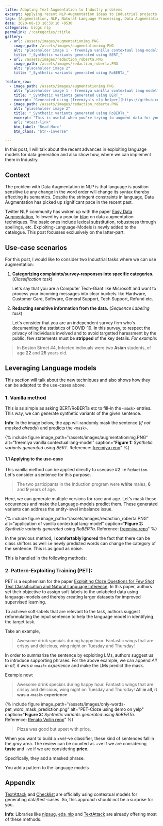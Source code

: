 ```yaml
---
title: Adapting Text Augmentation to Industry problems
excerpt: Applying recent NLP-Augmentation ideas to Industrial projects
tags: [Augmentation, NLP, Natural Language Processing, Data Augmentation]
date: 2020-08-13 16:38:10 +0530
categories: blogs nlp
permalink: /:categories/:title
gallery:
  - url: /assets/images/augmentationimg.PNG
    image_path: /assets/images/augmentationimg.PNG
    alt: "placeholder image 1 - freemiya vanilla contextual lang-model"
    title: "_Synthetic variants generated using BERT_"
  - url: /assets/images/redaction_roberta.PNG
    image_path: /assets/images/redaction_roberta.PNG
    alt: "placeholder image 2"
    title: "_Synthetic variants generated using RoBERTa_"

feature_row:
  - image_path: /assets/images/augmentationimg.PNG
    alt: "placeholder image 1 - freemiya vanilla contextual lang-model"
    title: "_Synthetic variants generated using BERT_"
    excerpt: "Generated using [freemiya's nlp-helper](https://github.com/freemiya/nlp-helper/tree/master/augmentation_apps). If mask is not provided, it will randomly mask the words. "
  - image_path: /assets/images/redaction_roberta.PNG
    alt: "placeholder image 2"
    title: "_Synthetic variants generated using RoBERTa_"
    excerpt: "This is useful when you're trying to augment data for your NER system."
    url: "#test-link"
    btn_label: "Read More"
    btn_class: "btn--inverse"

---
```




In this post, I will talk about the recent advances in exploiting language models for data generation and also show how, where we can implement them in Industry.

## Context

The problem with Data Augmentation in NLP is that language is position sensitive i.e any change in the word order will change its syntax thereby affecting its semantics. Despite the stringent constraints in language, Data Augmentation has picked up significant pace in the recent past.

Twitter NLP community has woken up with the paper [Easy Data Augmentation](https://arxiv.org/abs/1901.11196), followed by a popular [blog](https://amitness.com/2020/05/data-augmentation-for-nlp/) on data augmentation techniques. The basic ones include lexical substitution, robustness through spellings, etc. Exploiting-Language-Models is newly added to the catalogue. This post focusses exclusively on the latter-part.


## Use-case scenarios

For this post, I would like to consider two Industrial tasks where we can use augmentation:
1. __Categorizing complaints/survey-responses into specific categories.__ (_Classification task_)
    
    Let's say that you are a Computer Tech-Giant like Microsoft and want to process your incoming messages into clear buckets like Hardware, Customer Care, Software, General Support, Tech Support, Refund etc.

2. __Redacting sensitive information from the data.__ (_Sequence Labeling task_)

    Let's consider that you are an independent survey firm who's documenting the statistics of COVID-19. In this survey, to respect the privacy of individuals involved and to avoid targetted harassment by the public, few statements must be __stripped__ of the key details. _For example:_
> In Boston Street #4, Infected indivuals were two __Asian__ students, of age __22__ and __25__ years old.

## Leveraging Language models

This section will talk about the new techniques and also shows how they can be adapted to the use-cases above.

### 1. Vanilla method
    
This is as simple as asking BERT/RoBERTa etc to fill-in the `<mask>` entries. This way, we can generate synthetic variants of the given sentence.

__Info__: In the image below, the app will randomly mask the sentence (_if not masked already_) and predicts the `<mask>`.

{% include figure image_path="/assets/images/augmentationimg.PNG" alt="freemiya vanilla contextual lang-model" caption="__Figure 1:__ _Synthetic variants generated using BERT_. Reference: [freemiya repo](https://github.com/freemiya/nlp-helper/tree/master/augmentation_apps)" %}

#### 1.1 Applying to the use-case

This vanilla method can be applied directly to usecase #2 i.e `Redaction`. Let's consider a sentence for this purpose.

> The two participants in the Induction program were __white__ males, __6__ and __9__ years of age.

Here, we can generate multiple versions for race and age. Let's mask these occurences and make the Language-models predict them. These generated variants can address the entity-level imbalance issue. 

{% include figure image_path="/assets/images/redaction_roberta.PNG" alt="application of vanilla contextual lang-model" caption="__Figure 2:__ _Synthetic variants generated using RoBERTa_. Reference: [freemiya repo](https://github.com/freemiya/nlp-helper/tree/master/augmentation_apps)" %}

In the previous method, I __comfortably ignored__ the fact that there can be class shiftors as well i.e newly predicted words can change the category of the sentence. This is as good as noise.

This is handled in the following methods:

### 2. Pattern-Exploiting Training (PET):

PET is a euphemism for the paper [Exploiting Cloze Questions for Few Shot Text Classification and Natural Language Inference](https://arxiv.org/abs/2001.07676). In this paper, authors set their objective to assign soft-labels to the unlabeled data using language-models and thereby creating larger datasets for improved supervised learning.

To achieve soft-labels that are relevant to the task, authors suggest reformulating the input sentence to help the language model in identifying the target task.

Take an example,
> Awesome drink specials during happy hour.
Fantastic wings that are crispy and delicious,
wing night on Tuesday and Thursday!

In order to summarize the sentence by exploiting LMs, authors suggest us to introduce supporting phrases. For the above example, we can append _All in all, it was a `<mask>` experience_ and make the LMs predict the mask.

Example now:
> Awesome drink specials during happy hour.
Fantastic wings that are crispy and delicious,
wing night on Tuesday and Thursday! __All in all, it was a `<mask>` experience__


{% include figure image_path="/assets/images/only-words-pet_word_mask_prediction.png" alt="PET-Cloze using demo on yelp" caption="__Figure 3:__ _Synthetic variants generated using RoBERTa_. Reference: [Renato Voilin repo](https://github.com/renatoviolin/next_word_prediction)" %}


> Pizza was good but upset with price.

When you want to build a +ve/-ve classifier, these kind of sentences fall in the _gray_ area. The review can be counted as +ve if we are considering __taste__ and -ve if we are considering __price__.

Specifically, they add a masked phrase.

You add a pattern to the language models 

## Appendix

[TextAttack]() and [Checklist]() are officially using contextual models for generating data/test-cases. So, this approach should not be a surprise for you.

__Info__: Libraries like [nlpaug](https://github.com/makcedward/nlpaug), [eda_nlp](https://github.com/jasonwei20/eda_nlp) and [TextAttack](https://github.com/QData/TextAttack) are already offering most of these methods.